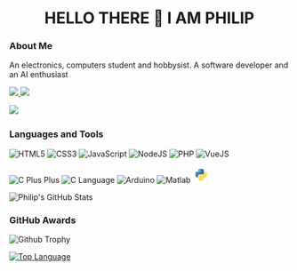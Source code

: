 
<div align="center">
    <h1>HELLO THERE 👋 I AM PHILIP</h1>
</div>

### About Me

<p> An electronics, computers student and hobbysist. A software developer and an AI enthusiast </p>

<a align="left" href="https://www.linkedin.com/in/philip-oyoo-2104a9151/">
    <img src="https://img.icons8.com/fluent/48/000000/linkedin.png"/>
</a>
<a align="center" href="https://resume.io/r/L60oAc54T">
    <img src="https://img.icons8.com/color/48/000000/new-resume-template.png"/>
</a>


![](https://komarev.com/ghpvc/?username=dr90baby&color=blue)

### Languages and Tools

![HTML5](https://img.icons8.com/color/30/html-5.png)
![CSS3](https://img.icons8.com/color/30/css3.png)
![JavaScript](https://img.icons8.com/color/30/javascript.png)
![NodeJS](https://img.icons8.com/color/30/nodejs.png)
![PHP](https://img.icons8.com/color/30/php.png)
![VueJS](https://img.icons8.com/color/30/vue-js.png)

![C Plus Plus](https://img.icons8.com/color/30/000000/c-plus-plus-logo.png)
![C Language](https://img.icons8.com/color/30/000000/c-programming.png)
![Arduino](https://img.icons8.com/fluent/30/000000/arduino.png)
![Matlab](https://img.icons8.com/fluent/30/000000/matlab.png)
<img height="30" src="https://raw.githubusercontent.com/github/explore/80688e429a7d4ef2fca1e82350fe8e3517d3494d/topics/python/python.png">

<img src="https://github-readme-stats.vercel.app/api?username=dr90baby&show_icons=true&hide_border=true&count_private=true&theme=shades-of-purple&icon_color=fad000" alt="Philip's GitHub Stats">



### GitHub Awards
![Github Trophy](https://github-profile-trophy.vercel.app/?username=dr90baby)

[![Top Language](https://readme-stats.warengonzaga.com/api/top-langs?username=dr90baby)](https://github.com/dr90baby/github-readme-stats)
